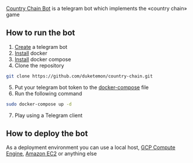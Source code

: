 [Country Chain Bot](http://t.me/CountryChainBot) is a telegram bot which implements the «country chain» game

## How to run the bot
1. [Create](https://core.telegram.org/bots#creating-a-new-bot) a telegram bot
2. [Install](https://docs.docker.com/install/linux/docker-ce/ubuntu/#install-docker-engine---community) docker
3. [Install](https://docs.docker.com/compose/install) docker compose
4. Clone the repository
```bash
git clone https://github.com/duketemon/country-chain.git
```
5. Put your telegram bot token to the [docker-compose](https://github.com/duketemon/country-chain/blob/master/docker-compose.yml) file
6. Run the following command
```bash
sudo docker-compose up -d
```
7. Play using a Telegram client

## How to deploy the bot
As a deployment environment you can use a local host, [GCP Compute Engine](https://cloud.google.com/compute), [Amazon EC2](https://aws.amazon.com/ec2) or anything else
